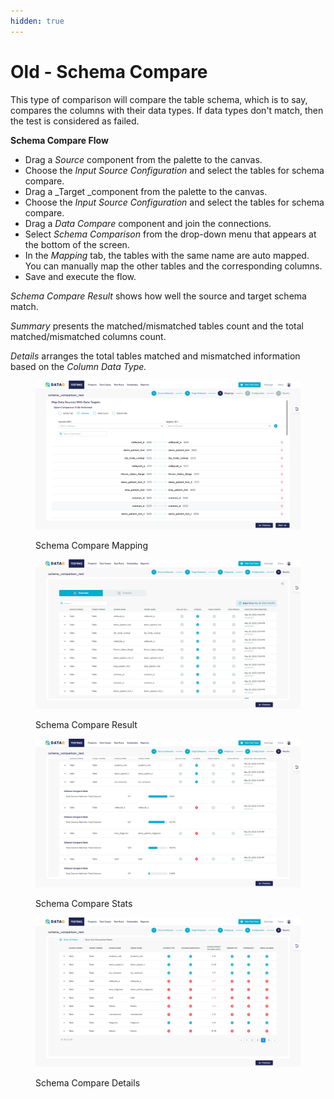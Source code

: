 ```yaml
---
hidden: true
---
```


# Old - Schema Compare

This type of comparison will compare the table schema, which is to say, compares the columns with their data types. If data types don't match, then the test is considered as failed.

**Schema Compare Flow**

* Drag a _Source_ component from the palette to the canvas.
* Choose the _Input Source Configuration_ and select the tables for schema compare.
* Drag a \_Target \_component from the palette to the canvas.
* Choose the _Input Source Configuration_ and select the tables for schema compare.
* Drag a _Data Compare_ component and join the connections.
* Select _Schema Comparison_ from the drop-down menu that appears at the bottom of the screen.
* In the _Mapping_ tab, the tables with the same name are auto mapped. You can manually map the other tables and the corresponding columns.
* Save and execute the flow.

_Schema Compare Result_ shows how well the source and target schema match.

_Summary_ presents the matched/mismatched tables count and the total matched/mismatched columns count.

_Details_ arranges the total tables matched and mismatched information based on the _Column Data Type._

<figure><img src="../../../../.gitbook/assets/Screenshot (428).png" alt=""><figcaption><p>Schema Compare Mapping</p></figcaption></figure>

<figure><img src="../../../../.gitbook/assets/Screenshot (429).png" alt=""><figcaption><p>Schema Compare Result</p></figcaption></figure>

<figure><img src="../../../../.gitbook/assets/Screenshot (430).png" alt=""><figcaption><p>Schema Compare Stats</p></figcaption></figure>

<figure><img src="../../../../.gitbook/assets/Screenshot (431).png" alt=""><figcaption><p>Schema Compare Details</p></figcaption></figure>
